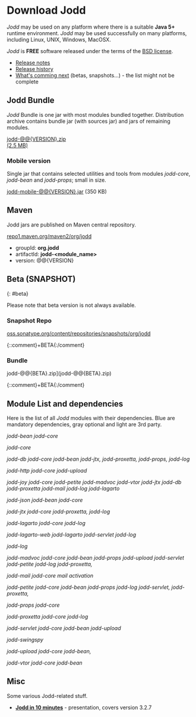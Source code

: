 # Download Jodd

*Jodd* may be used on any platform where there is a suitable **Java 5+**
runtime environment. *Jodd* may be used successfully on many platforms,
including Linux, UNIX, Windows, MacOSX.

*Jodd* is **FREE** software released under the terms of the [BSD
license](/license.html).

* [Release notes](/release.html)
* [Release history](/history.html)
* [What's comming next](/beta.html) (betas, snapshots...) - the list might
not be complete

## Jodd Bundle

*Jodd* Bundle is one jar with most modules bundled together.
Distribution archive contains bundle jar (with sources jar) and jars of remaining modules.

<div class="button"><a href="jodd-@@{VERSION}.zip">
	jodd-@@{VERSION}.zip
	<div class="sub">(2.5 MB)</div>
</a></div>

### Mobile version

Single jar that contains selected utilities and tools from modules
<var>jodd-core</var>, <var>jodd-bean</var> and <var>jodd-props</var>;
small in size.

[jodd-mobile-@@{VERSION}.jar](jodd-mobile-@@{VERSION}.jar) (350 KB)

## Maven

Jodd jars are published on Maven central repository.

<div class="button button-long">
	<a href="http://repo1.maven.org/maven2/org/jodd/" target="_blank">
		repo1.maven.org/maven2/org/jodd
	</a>
</div>

* groupId: **org.jodd**
* artifactId: **jodd-\<module_name\>**
* version: @@{VERSION}

## Beta (SNAPSHOT)
{: #beta}

Please note that beta version is not always available.

### Snapshot Repo

[oss.sonatype.org/content/repositories/snapshots/org/jodd][1]

{::comment}+BETA{:/comment}
### Bundle

jodd-@@{BETA}.zip](jodd-@@{BETA}.zip)

{::comment}+BETA{:/comment}


## Module List and dependencies

Here is the list of all *Jodd* modules with their dependencies.
Blue are mandatory dependencies, gray optional and light are 3rd party.

<var>jodd-bean</var> <var class='dep'>jodd-core</var>

<var>jodd-core</var>

<var>jodd-db</var> <var class='dep'>jodd-core</var> <var class='dep'>jodd-bean</var> <var class='dep'>jodd-jtx,</var> <var class='dep'>jodd-proxetta,</var> <var class='dep'>jodd-props,</var> <var class='dep'>jodd-log</var>

<var>jodd-http</var> <var class='dep'>jodd-core</var> <var class='dep'>jodd-upload</var>

<var>jodd-joy</var> <var class='dep'>jodd-core</var> <var class='dep'>jodd-petite</var> <var class='dep'>jodd-madvoc</var> <var class='dep'>jodd-vtor</var> <var class='dep'>jodd-jtx</var> <var class='dep'>jodd-db</var> <var class='dep'>jodd-proxetta</var> <var class='dep'>jodd-mail</var> <var class='dep'>jodd-log</var> <var class='dep'>jodd-lagarto</var>

<var>jodd-json</var> <var class='dep'>jodd-bean</var> <var class='dep'>jodd-core</var>

<var>jodd-jtx</var> <var class='dep'>jodd-core</var> <var class='dep'>jodd-proxetta,</var> <var class='dep'>jodd-log</var>

<var>jodd-lagarto</var> <var class='dep'>jodd-core</var> <var class='dep'>jodd-log</var>

<var>jodd-lagarto-web</var> <var class='dep'>jodd-lagarto</var> <var class='dep'>jodd-servlet</var> <var class='dep'>jodd-log</var>

<var>jodd-log</var>

<var>jodd-madvoc</var> <var class='dep'>jodd-core</var> <var class='dep'>jodd-bean</var> <var class='dep'>jodd-props</var> <var class='dep'>jodd-upload</var> <var class='dep'>jodd-servlet</var> <var class='dep'>jodd-petite</var> <var class='dep'>jodd-log</var> <var class='dep'>jodd-proxetta,</var>

<var>jodd-mail</var> <var class='dep'>jodd-core</var> <var class='lib'>mail</var> <var class='lib'>activation</var>

<var>jodd-petite</var> <var class='dep'>jodd-core</var> <var class='dep'>jodd-bean</var> <var class='dep'>jodd-props</var> <var class='dep'>jodd-log</var> <var class='dep'>jodd-servlet,</var> <var class='dep'>jodd-proxetta,</var>

<var>jodd-props</var> <var class='dep'>jodd-core</var>

<var>jodd-proxetta</var> <var class='dep'>jodd-core</var> <var class='dep'>jodd-log</var>

<var>jodd-servlet</var> <var class='dep'>jodd-core</var> <var class='dep'>jodd-bean</var> <var class='dep'>jodd-upload</var>

<var>jodd-swingspy</var>

<var>jodd-upload</var> <var class='dep'>jodd-core</var> <var class='dep'>jodd-bean,</var>

<var>jodd-vtor</var> <var class='dep'>jodd-core</var> <var class='dep'>jodd-bean</var>

## Misc

Some various Jodd-related stuff.

* [**Jodd in 10 minutes**](/download/jodd-in-10-minutes.pdf) - presentation, covers version 3.2.7


[1]: https://oss.sonatype.org/content/repositories/snapshots/org/jodd/
